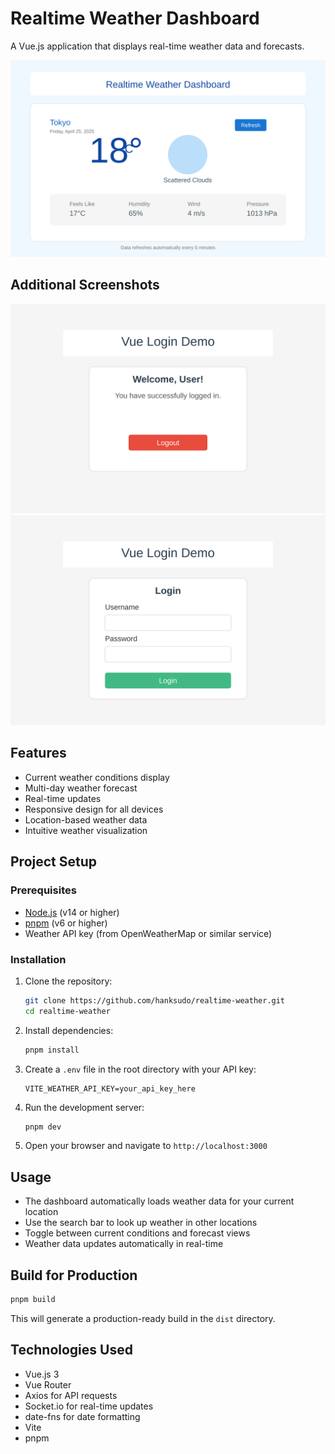 # Realtime Weather Dashboard

A Vue.js application that displays real-time weather data and forecasts.

![Weather Dashboard](./screenshots/weather-dashboard.svg)

## Additional Screenshots

![Dashboard Screen](./screenshots/dashboard-screen.svg)
![Login Screen](./screenshots/login-screen.svg)

## Features

- Current weather conditions display
- Multi-day weather forecast
- Real-time updates
- Responsive design for all devices
- Location-based weather data
- Intuitive weather visualization

## Project Setup

### Prerequisites

- [Node.js](https://nodejs.org/) (v14 or higher)
- [pnpm](https://pnpm.io/) (v6 or higher)
- Weather API key (from OpenWeatherMap or similar service)

### Installation

1. Clone the repository:
   ```bash
   git clone https://github.com/hanksudo/realtime-weather.git
   cd realtime-weather
   ```

2. Install dependencies:
   ```bash
   pnpm install
   ```

3. Create a `.env` file in the root directory with your API key:
   ```
   VITE_WEATHER_API_KEY=your_api_key_here
   ```

4. Run the development server:
   ```bash
   pnpm dev
   ```

5. Open your browser and navigate to `http://localhost:3000`

## Usage

- The dashboard automatically loads weather data for your current location
- Use the search bar to look up weather in other locations
- Toggle between current conditions and forecast views
- Weather data updates automatically in real-time

## Build for Production

```bash
pnpm build
```

This will generate a production-ready build in the `dist` directory.

## Technologies Used

- Vue.js 3
- Vue Router
- Axios for API requests
- Socket.io for real-time updates
- date-fns for date formatting
- Vite
- pnpm
